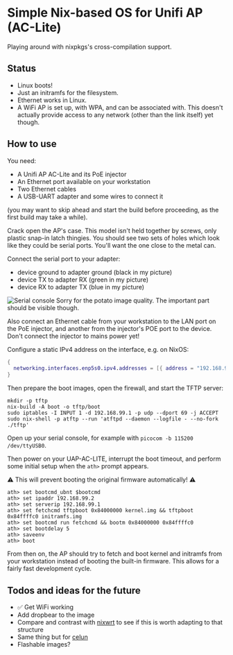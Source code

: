 # Simple Nix-based OS for Unifi AP (AC-Lite)

Playing around with nixpkgs's cross-compilation support.

## Status

- Linux boots!
- Just an initramfs for the filesystem.
- Ethernet works in Linux.
- A WiFi AP is set up, with WPA, and can be associated with. This doesn't actually provide access to any network (other than the link itself) yet though.

## How to use

You need:
- A Unifi AP AC-Lite and its PoE injector
- An Ethernet port available on your workstation
- Two Ethernet cables
- A USB-UART adapter and some wires to connect it

(you may want to skip ahead and start the build before proceeding, as the first build may take a while).

Crack open the AP's case. This model isn't held together by screws,
only plastic snap-in latch thingies. You should see two sets of holes
which look like they could be serial ports. You'll want the one close
to the metal can.

Connect the serial port to your adapter:

- device ground to adapter ground (black in my picture)
- device TX to adapter RX (green in my picture)
- device RX to adapter TX (blue in my picture)

![Serial console](serial.jpg)
Sorry for the potato image quality. The important part should be visible though.

Also connect an Ethernet cable from your workstation to the LAN port
on the PoE injector, and another from the injector's POE port to the
device. Don't connect the injector to mains power yet!

Configure a static IPv4 address on the interface, e.g. on NixOS:

```nix
{
  networking.interfaces.enp5s0.ipv4.addresses = [{ address = "192.168.99.1"; prefixLength = 24; }];
}
```

Then prepare the boot images, open the firewall, and start the TFTP server:

```
mkdir -p tftp
nix-build -A boot -o tftp/boot
sudo iptables -I INPUT 1 -d 192.168.99.1 -p udp --dport 69 -j ACCEPT
sudo nix-shell -p atftp --run 'atftpd --daemon --logfile - --no-fork ./tftp'
```

Open up your serial console, for example with `picocom -b 115200 /dev/ttyUSB0`.

Then power on your UAP-AC-LITE, interrupt the boot timeout, and perform some initial setup when the `ath>` prompt appears.

⚠️ This will prevent booting the original firmware automatically! ⚠️
```
ath> set bootcmd_ubnt $bootcmd
ath> set ipaddr 192.168.99.2
ath> set serverip 192.168.99.1
ath> set fetchcmd tftpboot 0x84000000 kernel.img && tftpboot 0x84ffffc0 initramfs.img
ath> set bootcmd run fetchcmd && bootm 0x84000000 0x84ffffc0
ath> set bootdelay 5
ath> saveenv
ath> boot
```

From then on, the AP should try to fetch and boot kernel and initramfs
from your workstation instead of booting the built-in firmware. This
allows for a fairly fast development cycle.

## Todos and ideas for the future

- ✅ Get WiFi working
- Add dropbear to the image
- Compare and contrast with [nixwrt](https://github.com/telent/nixwrt) to see if this is worth adapting to that structure
- Same thing but for [celun](https://github.com/celun/celun)
- Flashable images?
